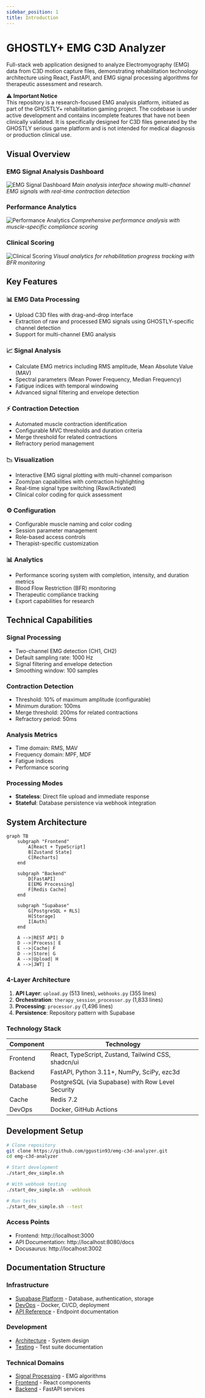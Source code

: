 ```yaml
---
sidebar_position: 1
title: Introduction
---
```


# GHOSTLY+ EMG C3D Analyzer

Full-stack web application designed to analyze Electromyography (EMG) data from C3D motion capture files, demonstrating rehabilitation technology architecture using React, FastAPI, and EMG signal processing algorithms for therapeutic assessment and research.

<div style={{backgroundColor: '#fff3cd', border: '1px solid #ffc107', borderRadius: '4px', padding: '12px', marginBottom: '20px'}}>
⚠️ <strong>Important Notice</strong><br/>
This repository is a research-focused EMG analysis platform, initiated as part of the GHOSTLY+ rehabilitation gaming project. The codebase is under active development and contains incomplete features that have not been clinically validated. It is specifically designed for C3D files generated by the GHOSTLY serious game platform and is not intended for medical diagnosis or production clinical use.
</div>

## Visual Overview

### EMG Signal Analysis Dashboard
![EMG Signal Dashboard](/img/screenshot-v3.png)
*Main analysis interface showing multi-channel EMG signals with real-time contraction detection*

### Performance Analytics
![Performance Analytics](/img/screenshot-v3-2.png)
*Comprehensive performance analysis with muscle-specific compliance scoring*

### Clinical Scoring
![Clinical Scoring](/img/screenshot-v3-3.png)
*Visual analytics for rehabilitation progress tracking with BFR monitoring*

## Key Features

### 📊 EMG Data Processing
- Upload C3D files with drag-and-drop interface
- Extraction of raw and processed EMG signals using GHOSTLY-specific channel detection
- Support for multi-channel EMG analysis

### 📈 Signal Analysis
- Calculate EMG metrics including RMS amplitude, Mean Absolute Value (MAV)
- Spectral parameters (Mean Power Frequency, Median Frequency)
- Fatigue indices with temporal windowing
- Advanced signal filtering and envelope detection

### ⚡ Contraction Detection
- Automated muscle contraction identification
- Configurable MVC thresholds and duration criteria
- Merge threshold for related contractions
- Refractory period management

### 📉 Visualization
- Interactive EMG signal plotting with multi-channel comparison
- Zoom/pan capabilities with contraction highlighting
- Real-time signal type switching (Raw/Activated)
- Clinical color coding for quick assessment

### ⚙️ Configuration
- Configurable muscle naming and color coding
- Session parameter management
- Role-based access controls
- Therapist-specific customization

### 📊 Analytics
- Performance scoring system with completion, intensity, and duration metrics
- Blood Flow Restriction (BFR) monitoring
- Therapeutic compliance tracking
- Export capabilities for research

## Technical Capabilities

### Signal Processing
- Two-channel EMG detection (CH1, CH2)
- Default sampling rate: 1000 Hz
- Signal filtering and envelope detection
- Smoothing window: 100 samples

### Contraction Detection
- Threshold: 10% of maximum amplitude (configurable)
- Minimum duration: 100ms
- Merge threshold: 200ms for related contractions
- Refractory period: 50ms

### Analysis Metrics
- Time domain: RMS, MAV
- Frequency domain: MPF, MDF
- Fatigue indices
- Performance scoring

### Processing Modes
- **Stateless**: Direct file upload and immediate response
- **Stateful**: Database persistence via webhook integration

## System Architecture

```mermaid
graph TB
    subgraph "Frontend"
        A[React + TypeScript]
        B[Zustand State]
        C[Recharts]
    end
    
    subgraph "Backend"
        D[FastAPI]
        E[EMG Processing]
        F[Redis Cache]
    end
    
    subgraph "Supabase"
        G[PostgreSQL + RLS]
        H[Storage]
        I[Auth]
    end
    
    A -->|REST API| D
    D -->|Process| E
    E -->|Cache| F
    D -->|Store| G
    A -->|Upload| H
    A -->|JWT| I
```

### 4-Layer Architecture
1. **API Layer**: `upload.py` (513 lines), `webhooks.py` (355 lines)
2. **Orchestration**: `therapy_session_processor.py` (1,833 lines)
3. **Processing**: `processor.py` (1,496 lines)
4. **Persistence**: Repository pattern with Supabase

### Technology Stack
| Component | Technology |
|-----------|------------|
| Frontend | React, TypeScript, Zustand, Tailwind CSS, shadcn/ui |
| Backend | FastAPI, Python 3.11+, NumPy, SciPy, ezc3d |
| Database | PostgreSQL (via Supabase) with Row Level Security |
| Cache | Redis 7.2 |
| DevOps | Docker, GitHub Actions |

## Development Setup

```bash
# Clone repository
git clone https://github.com/ggustin93/emg-c3d-analyzer.git
cd emg-c3d-analyzer

# Start development
./start_dev_simple.sh

# With webhook testing
./start_dev_simple.sh --webhook

# Run tests
./start_dev_simple.sh --test
```

### Access Points
- Frontend: http://localhost:3000
- API Documentation: http://localhost:8080/docs
- Docusaurus: http://localhost:3002

## Documentation Structure

### Infrastructure
- [Supabase Platform](./supabase/overview) - Database, authentication, storage
- [DevOps](./devops/overview) - Docker, CI/CD, deployment
- [API Reference](./api/overview) - Endpoint documentation

### Development
- [Architecture](./architecture/overview) - System design
- [Testing](./testing/overview) - Test suite documentation

### Technical Domains
- [Signal Processing](./signal-processing/overview) - EMG algorithms
- [Frontend](./frontend/react-architecture) - React components
- [Backend](./backend/api-design) - FastAPI services
